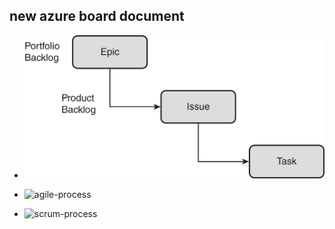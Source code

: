 ## new azure board document

* ![basic-porcess](./Images/basic-process.png)

* ![agile-process](./Images/agileprocess.png)

* ![scrum-process](./Images/scrum-process.png)


